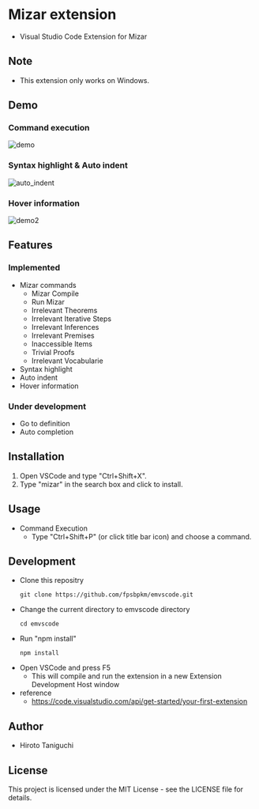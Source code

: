 # Mizar extension
* Visual Studio Code Extension for Mizar

## Note
* This extension only works on Windows.

## Demo
### Command execution
![demo](https://user-images.githubusercontent.com/32231297/92366947-c68bdb00-f130-11ea-8dd0-52ef3641e9cb.gif)

### Syntax highlight & Auto indent
![auto_indent](https://user-images.githubusercontent.com/32231297/93070316-af616600-f6b9-11ea-85b5-3deb887da308.gif)

### Hover information
![demo2](https://user-images.githubusercontent.com/32231297/92366998-d6a3ba80-f130-11ea-9f76-8117f82a03ea.gif)
## Features
### Implemented
* Mizar commands
    * Mizar Compile
    * Run Mizar
    * Irrelevant Theorems
    * Irrelevant Iterative Steps
    * Irrelevant Inferences
    * Irrelevant Premises
    * Inaccessible Items
    * Trivial Proofs
    * Irrelevant Vocabularie
* Syntax highlight
* Auto indent
* Hover information

### Under development
* Go to definition
* Auto completion

## Installation
1. Open VSCode and type "Ctrl+Shift+X".  
2. Type "mizar" in the search box and click to install.

## Usage
* Command Execution
    * Type "Ctrl+Shift+P" (or click title bar icon) and choose a command.

## Development
* Clone this repositry
    ```
    git clone https://github.com/fpsbpkm/emvscode.git
    ```
* Change the current directory to emvscode directory
    ```
    cd emvscode
    ```
* Run "npm install"
    ```
    npm install
    ```
* Open VSCode and press F5
    * This will compile and run the extension in a new Extension Development Host window
* reference
    * https://code.visualstudio.com/api/get-started/your-first-extension
## Author
* Hiroto Taniguchi

## License
This project is licensed under the MIT License - see the LICENSE file for details.  
